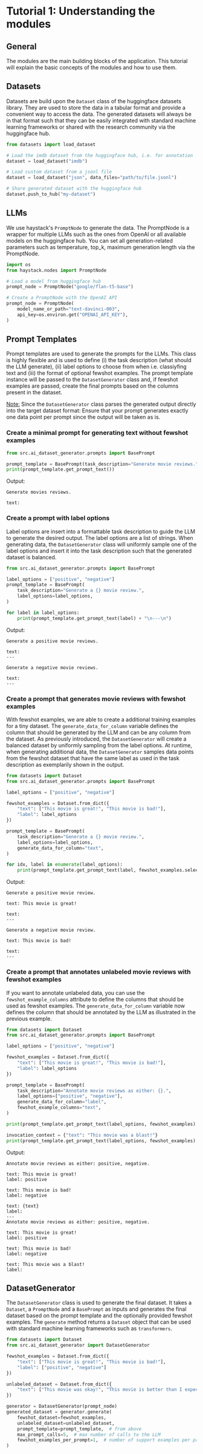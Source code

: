 # Tutorial 1: Understanding the modules

## General

The modules are the main building blocks of the application. This tutorial will explain the basic concepts of the 
modules and how to use them.

## Datasets

Datasets are build upon the `Dataset` class of the huggingface datasets library. They are used to store the data in a 
tabular format and provide a convenient way to access the data. The generated datasets will always be in that format such
that they can be easily integrated with standard machine learning frameworks or shared with the research community via 
the huggingface hub.

```python
from datasets import load_dataset

# Load the imdb dataset from the huggingface hub, i.e. for annotation
dataset = load_dataset("imdb")

# Load custom dataset from a jsonl file
dataset = load_dataset("json", data_files="path/to/file.jsonl")

# Share generated dataset with the huggingface hub
dataset.push_to_hub("my-dataset")
```

## LLMs
We use haystack's `PromptNode` to generate the data. The PromptNode is a wrapper for multiple LLMs such as the ones
from OpenAI or all available models on the huggingface hub. You can set all generation-related parameters such as 
temperature, top_k, maximum generation length via the PromptNode.

```python
import os
from haystack.nodes import PromptNode

# Load a model from huggingface hub
prompt_node = PromptNode("google/flan-t5-base")

# Create a PromptNode with the OpenAI API
prompt_node = PromptNode(
    model_name_or_path="text-davinci-003",
    api_key=os.environ.get("OPENAI_API_KEY"),
)
```

## Prompt Templates

Prompt templates are used to generate the prompts for the LLMs. This class is highly flexible and is used to define (i)
the task description (what should the LLM generate), (ii) label options to choose from when i.e. classiyfing text and 
(iii) the format of optional fewshot examples. The prompt template instance will be passed to the `DatasetGenerator` 
class and, if fewshot examples are passed, create the final prompts based on the columns present in the dataset.

<ins>Note:</ins> Since the `DatasetGenerator` class parses the generated output directly into the target dataset format: Ensure that
your prompt generates exactly one data point per prompt since the output will be taken as is.

### Create a minimal prompt for generating text without fewshot examples

```python
from src.ai_dataset_generator.prompts import BasePrompt

prompt_template = BasePrompt(task_description="Generate movie reviews.")
print(prompt_template.get_prompt_text())
```
Output:
```console
Generate movies reviews.

text: 
```

### Create a prompt with label options
Label options are insert into a formattable task description to guide the LLM to generate the desired output. The label 
options are a list of strings. When generating data, the `DatasetGenerator` class will uniformly sample
one of the label options and insert it into the task description such that the generated dataset is balanced.

```python
from src.ai_dataset_generator.prompts import BasePrompt

label_options = ["positive", "negative"]
prompt_template = BasePrompt(
    task_description="Generate a {} movie review.",
    label_options=label_options,
)

for label in label_options:
    print(prompt_template.get_prompt_text(label) + "\n---\n")
```
Output:
```console
Generate a positive movie reviews.

text:
---

Generate a negative movie reviews.

text: 
---
```

### Create a prompt that generates movie reviews with fewshot examples

With fewshot examples, we are able to create a additional training examples for a tiny dataset. The 
`generate_data_for_column` variable defines the column that should be generated by the LLM and can be any column from 
the dataset. As previously introduced, the `DatasetGenerator` will create a balanced dataset by uniformly sampling from 
the label options. At runtime, when generating additional data, the `DatasetGenerator` samples data points from the 
fewshot dataset that have the same label as used in the task description as exemplarily shown in the output.

```python
from datasets import Dataset
from src.ai_dataset_generator.prompts import BasePrompt

label_options = ["positive", "negative"]

fewshot_examples = Dataset.from_dict({
    "text": ["This movie is great!", "This movie is bad!"],
    "label": label_options
})

prompt_template = BasePrompt(
    task_description="Generate a {} movie review.",
    label_options=label_options,
    generate_data_for_column="text",
)

for idx, label in enumerate(label_options):
    print(prompt_template.get_prompt_text(label, fewshot_examples.select([idx])) + "\n---\n")
```

Output:
```console
Generate a positive movie review.

text: This movie is great!

text: 
---

Generate a negative movie review.

text: This movie is bad!

text: 
---
```

### Create a prompt that annotates unlabeled movie reviews with fewshot examples
If you want to annotate unlabeled data, you can use the `fewshot_example_columns` attribute to define the columns that
should be used as fewshot examples. The `generate_data_for_column` variable now defines the column that should be 
annotated by the LLM as illustrated in the previous example.

```python
from datasets import Dataset
from src.ai_dataset_generator.prompts import BasePrompt

label_options = ["positive", "negative"]

fewshot_examples = Dataset.from_dict({
    "text": ["This movie is great!", "This movie is bad!"],
    "label": label_options
})

prompt_template = BasePrompt(
    task_description="Annotate movie reviews as either: {}.",
    label_options=["positive", "negative"],
    generate_data_for_column="label",
    fewshot_example_columns="text",
)

print(prompt_template.get_prompt_text(label_options, fewshot_examples) + "\n---")

invocation_context = {"text": "This movie was a blast!"}
print(prompt_template.get_prompt_text(label_options, fewshot_examples).format(**invocation_context))
```

Output:
```console
Annotate movie reviews as either: positive, negative.

text: This movie is great!
label: positive

text: This movie is bad!
label: negative

text: {text}
label: 
---
Annotate movie reviews as either: positive, negative.

text: This movie is great!
label: positive

text: This movie is bad!
label: negative

text: This movie was a blast!
label: 
```

## DatasetGenerator

The `DatasetGenerator` class is used to generate the final dataset. It takes a `Dataset`, a `PromptNode` and a 
`BasePrompt` as inputs and generates the final dataset based on the prompt template and the optionally provided
fewshot examples. The `generate` method returns a `Dataset` object that can be used with standard machine learning
frameworks such as `transformers`.

```python
from datasets import Dataset
from src.ai_dataset_generator import DatasetGenerator

fewshot_examples = Dataset.from_dict({
    "text": ["This movie is great!", "This movie is bad!"],
    "label": ["positive", "negative"]
})

unlabeled_dataset = Dataset.from_dict({
    "text": ["This movie was okay!", "This movie is better than I expected!"],
})

generator = DatasetGenerator(prompt_node)
generated_dataset = generator.generate(
    fewshot_dataset=fewshot_examples,
    unlabeled_dataset=unlabeled_dataset,
    prompt_template=prompt_template,  # from above
    max_prompt_calls=5,  # max number of calls to the LLM
    fewshot_examples_per_prompt=1,  # number of support examples per prompt
)
```